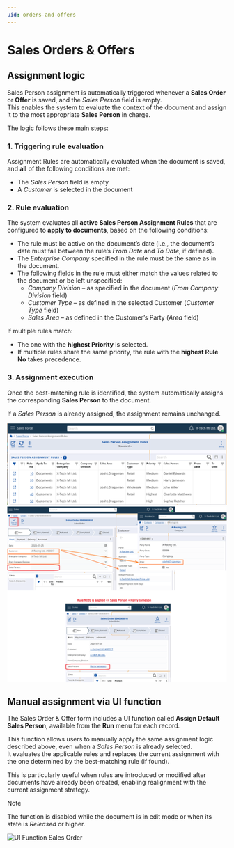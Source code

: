 ```yaml
---
uid: orders-and-offers
---
```


# Sales Orders & Offers  

## Assignment logic  
Sales Person assignment is automatically triggered whenever a **Sales Order** or **Offer** is saved, and the *Sales Person* field is empty.  
This enables the system to evaluate the context of the document and assign it to the most appropriate **Sales Person** in charge.  

The logic follows these main steps:  

### 1. Triggering rule evaluation  
Assignment Rules are automatically evaluated when the document is saved, and **all** of the following conditions are met:  

- The *Sales Person* field is empty  
- A *Customer* is selected in the document  


### 2. Rule evaluation  
The system evaluates all **active Sales Person Assignment Rules** that are configured to **apply to documents**, based on the following conditions:  

- The rule must be active on the document’s date (i.e., the document’s date must fall between the rule’s *From Date* and *To Date*, if defined).  
- The *Enterprise Company* specified in the rule must be the same as in the document.  
- The following fields in the rule must either match the values related to the document or be left unspecified:  
  - *Company Division* – as specified in the document (*From Company Division* field)  
  - *Customer Type* – as defined in the selected Customer (*Customer Type* field)  
  - *Sales Area* – as defined in the Customer’s Party (*Area* field)  

If multiple rules match:  
- The one with the **highest Priority** is selected.  
- If multiple rules share the same priority, the rule with the **highest Rule No** takes precedence.  


### 3. Assignment execution  
Once the best-matching rule is identified, the system automatically assigns the corresponding **Sales Person** to the document.  

If a *Sales Person* is already assigned, the assignment remains unchanged.

![Rules](pictures/rules.png)
![Rule Logic Sales Order](pictures/rule-logic-order2.png)

## Manual assignment via UI function  

The Sales Order & Offer form includes a UI function called **Assign Default Sales Person**, available from the **Run** menu for each record.  

This function allows users to manually apply the same assignment logic described above, even when a *Sales Person* is already selected.  
It evaluates the applicable rules and replaces the current assignment with the one determined by the best-matching rule (if found).  

This is particularly useful when rules are introduced or modified after documents have already been created, enabling realignment with the current assignment strategy.  

> [!NOTE]  
> The function is disabled while the document is in edit mode or when its statе is *Released* or higher.

![UI Function Sales Order](pictures/ui-function-order2.png)
